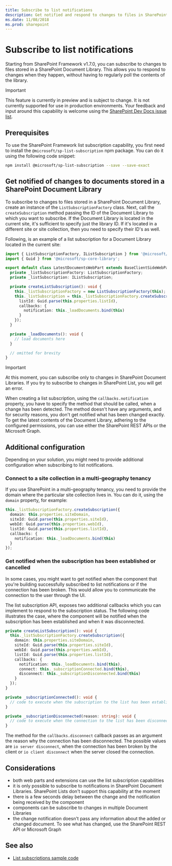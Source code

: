 ```yaml
---
title: Subscribe to list notifications
description: Get notified and respond to changes to files in SharePoint Document Libraries
ms.date: 11/08/2018
ms.prod: sharepoint
---
```


# Subscribe to list notifications

Starting from SharePoint Framework v1.7.0, you can subscribe to changes to files stored in a SharePoint Document Library. This allows you to respond to changes when they happen, without having to regularly poll the contents of the library.

> [!IMPORTANT]
> This feature is currently in preview and is subject to change. It is not currently supported for use in production environments. Your feedback and input around this capability is welcome using the [SharePoint Dev Docs issue list](https://github.com/SharePoint/sp-dev-docs/issues).

## Prerequisites

To use the SharePoint Framework list subscription capability, you first need to install the `@microsoft/sp-list-subscription` npm package. You can do it using the following code snippet:

```sh
npm install @microsoft/sp-list-subscription --save --save-exact
```

## Get notified of changes to documents stored in a SharePoint Document Library

To subscribe to changes to files stored in a SharePoint Document Library, create an instance of the `ListSubscriptionFactory` class. Next, call the `createSubscription` method passing the ID of the Document Library to which you want to subscribe. If the Document Library is located in the current site, it's sufficient to specify just the library ID. If it's located in a different site or site collection, then you need to specify their ID's as well.

Following, is an example of a list subscription for a Document Library located in the current site:

```ts
import { ListSubscriptionFactory, IListSubscription } from '@microsoft/sp-list-subscription';
import { Guid } from '@microsoft/sp-core-library';

export default class LatestDocumentsWebPart extends BaseClientSideWebPart<ILatestDocumentsWebPartProps> {
  private _listSubscriptionFactory: ListSubscriptionFactory;
  private _listSubscription: IListSubscription;

  private createListSubscription(): void {
    this._listSubscriptionFactory = new ListSubscriptionFactory(this);
    this._listSubscription = this._listSubscriptionFactory.createSubscription({
      listId: Guid.parse(this.properties.listId),
      callbacks: {
        notification: this._loadDocuments.bind(this)
      }
    });
  }

  private _loadDocuments(): void {
    // load documents here
  }

  // omitted for brevity
}
```

> [!IMPORTANT]
> At this moment, you can subscribe only to changes in SharePoint Document Libraries. If you try to subscribe to changes in SharePoint List, you will get an error.

When creating a list subscription, using the `callbacks.notification` property, you have to specify the method that should be called, when a change has been detected. The method doesn't have any arguments, and for security reasons, you don't get notified what has been changed exactly. To get the latest contents of the Document Library, adhering to the configured permissions, you can use either the SharePoint REST APIs or the Microsoft Graph.

## Additional configuration

Depending on your solution, you might need to provide additional configuration when subscribing to list notifications.

### Connect to a site collection in a multi-geography tenancy

If you use SharePoint in a multi-geography tenancy, you need to provide the domain where the particular site collection lives in. You can do it, using the `domain` property, for example:

```ts
this._listSubscriptionFactory.createSubscription({
  domain: this.properties.siteDomain,
  siteId: Guid.parse(this.properties.siteId),
  webId: Guid.parse(this.properties.webId),
  listId: Guid.parse(this.properties.listId),
  callbacks: {
    notification: this._loadDocuments.bind(this)
  }
});
```

### Get notified when the subscription has been established or cancelled

In some cases, you might want to get notified when the component that you're building successfully subscribed to list notifications or if the connection has been broken. This would allow you to communicate the connection to the user through the UI.

The list subscription API, exposes two additional callbacks which you can implement to respond to the subscription status. The following code illustrates the case, where the component will be notified when the subscription has been established and when it was disconnected.

```ts
private createListSubscription(): void {
  this._listSubscriptionFactory.createSubscription({
    domain: this.properties.siteDomain,
    siteId: Guid.parse(this.properties.siteId),
    webId: Guid.parse(this.properties.webId),
    listId: Guid.parse(this.properties.listId),
    callbacks: {
      notification: this._loadDocuments.bind(this),
      connect: this._subscriptionConnected.bind(this),
      disconnect: this._subscriptionDisconnected.bind(this)
    }
  });
}

private _subscriptionConnected(): void {
  // code to execute when the subscription to the list has been established
}

private _subscriptionDisconnected(reason: string): void {
  // code to execute when the connection to the list has been disconnected
}
```

The method for the `callbacks.disconnect` callback passes as an argument the reason why the connection has been disconnected. The possible values are `io server disconnect`, when the connection has been broken by the client or `io client disconnect` when the server closed the connection.

## Considerations

- both web parts and extensions can use the list subscription capabilities
- it is only possible to subscribe to notifications in SharePoint Document Libraries. SharePoint Lists don't support this capability at the moment
- there is a few seconds delay between the change and the notification being received by the component
- components can be subscribe to changes in multiple Document Libraries
- the change notification doesn't pass any information about the added or changed document. To see what has changed, use the SharePoint REST API or Microsoft Graph

## See also

- [List subscriptions sample code](https://github.com/SharePoint/sp-dev-fx-webparts/tree/master/samples/react-realtime-documents)